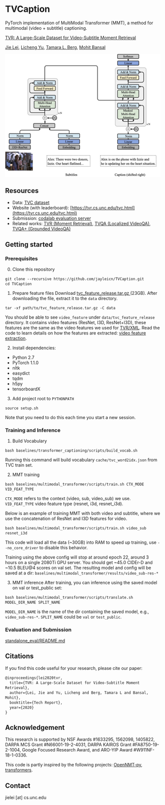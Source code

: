 TVCaption
===
PyTorch implementation of MultiModal Transformer (MMT), a method for multimodal (video + subtitle) captioning.

[TVR: A Large-Scale Dataset for Video-Subtitle Moment Retrieval](https://arxiv.org/abs/2001.09099)

[Jie Lei](http://www.cs.unc.edu/~jielei/), [Licheng Yu](http://www.cs.unc.edu/~licheng/),
[Tamara L. Berg](http://tamaraberg.com/), [Mohit Bansal](http://www.cs.unc.edu/~mbansal/)


<p align="center" >
  <img src="./imgs/tvc_model_overview.png" width="600"/>
</p>


## Resources
- Data: [TVC dataset](./data/)
- Website (with leaderboard): [https://tvr.cs.unc.edu/tvc.html](https://tvr.cs.unc.edu/tvc.html)
- Submission: [codalab evaluation server](https://competitions.codalab.org/competitions/23109)
- Related works: [TVR (Moment Retrieval)](https://github.com/jayleicn/TVRetrieval), [TVQA (Localized VideoQA)](https://github.com/jayleicn/TVQA), [TVQA+ (Grounded VideoQA)](https://github.com/jayleicn/TVQAplus)

## Getting started
### Prerequisites
0. Clone this repository
```
git clone --recursive https://github.com/jayleicn/TVCaption.git
cd TVCaption
```

1. Prepare feature files
Download [tvc_feature_release.tar.gz ](https://drive.google.com/file/d/1bSjxbKSxp1qEBCSwAmk8YlkRl1ztgrWO/view?usp=sharing) (23GB).
After downloading the file, extract it to the `data` directory.
```
tar -xf path/to/tvc_feature_release.tar.gz -C data
```
You should be able to see `video_feature` under `data/tvc_feature_release` directory. 
It contains video features (ResNet, I3D, ResNet+I3D), these features are the same as the video features 
we used for [TVR/XML](https://github.com/jayleicn/TVRetrieval). 
Read the code to learn details on how the features are extracted: 
[video feature extraction](https://github.com/jayleicn/TVRetrieval/tree/master/utils/video_feature).


2. Install dependencies:
- Python 2.7
- PyTorch 1.1.0
- nltk
- easydict
- tqdm
- h5py
- tensorboardX

3. Add project root to `PYTHONPATH`
```
source setup.sh
```
Note that you need to do this each time you start a new session.

### Training and Inference

1. Build Vocabulary
```
bash baselines/transformer_captioning/scripts/build_vocab.sh
```
Running this command will build vocabulary `cache/tvc_word2idx.json` from TVC train set. 
 

2. MMT training
```
bash baselines/multimodal_transformer/scripts/train.sh CTX_MODE VID_FEAT_TYPE
```
`CTX_MODE` refers to the context (video, sub, video_sub) we use. 
`VID_FEAT_TYPE` video feature type (resnet, i3d, resnet_i3d). 

Below is an example of training MMT with both video and subtitle, where we use 
the concatenation of ResNet and I3D features for video.
```
bash baselines/multimodal_transformer/scripts/train.sh video_sub resnet_i3d
```
This code will load all the data (~30GB) into RAM to speed up training,
use `--no_core_driver` to disable this behavior. 

Training using the above config will stop at around epoch 22, around 3 hours on a single 2080Ti GPU server.
You should get ~45.0 CIDEr-D and ~10.5 BLEU@4 scores on val set. 
The resulting model and config will be saved at a dir: `baselines/multimodal_transformer/results/video_sub-res-*`

3. MMT inference
After training, you can inference using the saved model on val or test_public set:
```
bash baselines/multimodal_transformer/scripts/translate.sh MODEL_DIR_NAME SPLIT_NAME
```
`MODEL_DIR_NAME` is the name of the dir containing the saved model, 
e.g., `video_sub-res-*`.  `SPLIT_NAME` could be `val` or `test_public`. 



### Evaluation and Submission
[standalone_eval/README.md](standalone_eval/README.md)


## Citations
If you find this code useful for your research, please cite our paper:
```
@inproceedings{lei2020tvr,
  title={TVR: A Large-Scale Dataset for Video-Subtitle Moment Retrieval},
  author={Lei, Jie and Yu, Licheng and Berg, Tamara L and Bansal, Mohit},
  booktitle={Tech Report},
  year={2020}
}
```

## Acknowledgement
This research is supported by NSF Awards #1633295, 1562098, 1405822, 
DARPA MCS Grant #N66001-19-2-4031, DARPA KAIROS Grant #FA8750-19-2-1004, 
Google Focused Research Award, and ARO-YIP Award #W911NF-18-1-0336.

This code is partly inspired by the following projects: 
[OpenNMT-py](https://github.com/OpenNMT/OpenNMT-py), 
[transformers](https://github.com/huggingface/transformers).

## Contact
jielei [at] cs.unc.edu
